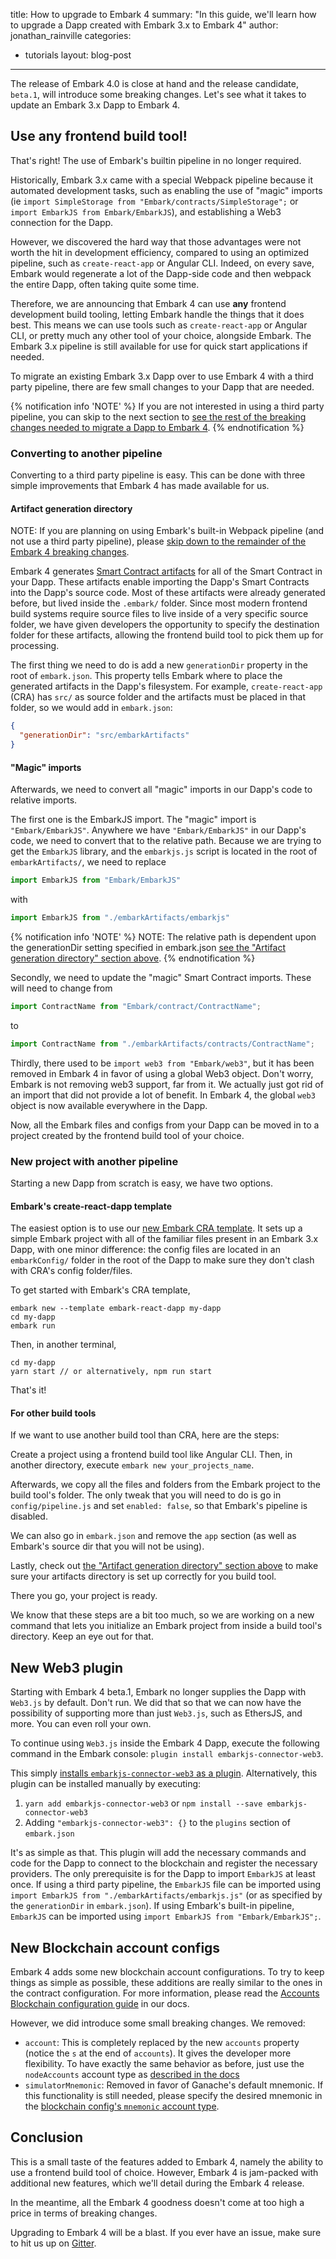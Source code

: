 title: How to upgrade to Embark 4
summary: "In this guide, we'll learn how to upgrade a Dapp created with Embark 3.x to Embark 4"
author: jonathan_rainville
categories:
  - tutorials
layout: blog-post
---

The release of Embark 4.0 is close at hand and the release candidate, `beta.1`, will introduce some breaking changes. Let's see what it takes to update an Embark 3.x Dapp to Embark 4.

## Use **any** frontend build tool!

That's right! The use of Embark's builtin pipeline in no longer required.

Historically, Embark 3.x came with a special Webpack pipeline because it automated development tasks, such as enabling the use of "magic" imports (ie `import SimpleStorage from "Embark/contracts/SimpleStorage";` or `import EmbarkJS from Embark/EmbarkJS`), and establishing a Web3 connection for the Dapp.

However, we discovered the hard way that those advantages were not worth the hit in development efficiency, compared to using an optimized pipeline, such as `create-react-app` or Angular CLI. Indeed, on every save, Embark would regenerate a lot of the Dapp-side code and then webpack the entire Dapp, often taking quite some time.

Therefore, we are announcing that Embark 4 can use **any** frontend development build tooling, letting Embark handle the things that it does best. This means we can use tools such as `create-react-app` or Angular CLI, or pretty much any other tool of your choice, alongside Embark. The Embark 3.x pipeline is still available for use for quick start applications if needed.

To migrate an existing Embark 3.x Dapp over to use Embark 4 with a third party pipeline, there are few small changes to your Dapp that are needed.

{% notification info 'NOTE' %}
If you are not interested in using a third party pipeline, you can skip to the next section to [see the rest of the breaking changes needed to migrate a Dapp to Embark 4](#New-Web3-plugin).
{% endnotification %}

### Converting to another pipeline

Converting to a third party pipeline is easy. This can be done with three simple improvements that Embark 4 has made available for us.

#### Artifact generation directory

NOTE: If you are planning on using Embark's built-in Webpack pipeline (and not use a third party pipeline), please [skip down to the remainder of the Embark 4 breaking changes](#New-Web3-plugin).

Embark 4 generates [Smart Contract artifacts](/docs/javascript_usage.html#Embark-Artifacts) for all of the Smart Contract in your Dapp. These artifacts enable importing the Dapp's Smart Contracts into the Dapp's source code. Most of these artifacts were already generated before, but lived inside the `.embark/` folder. Since most modern frontend build systems require source files to live inside of a very specific source folder, we have given developers the opportunity to specify the destination folder for these artifacts, allowing the frontend build tool to pick them up for processing.

The first thing we need to do is add a new `generationDir` property in the root of `embark.json`. This property tells Embark where to place the generated artifacts in the Dapp's filesystem. For example, `create-react-app` (CRA) has `src/` as source folder and the artifacts must be placed in that folder, so we would add in `embark.json`:

```json
{
  "generationDir": "src/embarkArtifacts"
}
```

#### "Magic" imports
Afterwards, we need to convert all "magic" imports in our Dapp's code to relative imports.

The first one is the EmbarkJS import. The "magic" import is `"Embark/EmbarkJS"`. Anywhere we have `"Embark/EmbarkJS"` in our Dapp's code, we need to convert that to the relative path. Because we are trying to get the `EmbarkJS` library, and the `embarkjs.js` script is located in the root of  `embarkArtifacts/`, we need to replace

```javascript
import EmbarkJS from "Embark/EmbarkJS"
```
with
```javascript
import EmbarkJS from "./embarkArtifacts/embarkjs"
```
{% notification info 'NOTE' %}
NOTE: The relative path is dependent upon the generationDir setting specified in embark.json [see the "Artifact generation directory" section above](#Artifact-generation-directory).
{% endnotification %}

Secondly, we need to update the "magic" Smart Contract imports. These will need to change from

```javascript
import ContractName from "Embark/contract/ContractName";
```
to
```javascript
import ContractName from "./embarkArtifacts/contracts/ContractName";
```

Thirdly, there used to be `import web3 from "Embark/web3"`, but it has been removed in Embark 4 in favor of using a global Web3 object. Don't worry, Embark is not removing web3 support, far from it. We actually just got rid of an import that did not provide a lot of benefit. In Embark 4, the global `web3` object is now available everywhere in the Dapp.

Now, all the Embark files and configs from your Dapp can be moved in to a project created by the frontend build tool of your choice.

### New project with another pipeline

Starting a new Dapp from scratch is easy, we have two options.

#### Embark's create-react-dapp template

The easiest option is to use our [new Embark CRA template](https://github.com/embark-framework/embark-create-react-dapp-template). It sets up a simple Embark project with all of the familiar files present in an Embark 3.x Dapp, with one minor difference: the config files are located in an `embarkConfig/` folder in the root of the Dapp to make sure they don't clash with CRA's config folder/files.

To get started with Embark's CRA template,

```
embark new --template embark-react-dapp my-dapp
cd my-dapp
embark run
```

Then, in another terminal,

```
cd my-dapp
yarn start // or alternatively, npm run start
```

That's it!

#### For other build tools

If we want to use another build tool than CRA, here are the steps:

Create a project using a frontend build tool like Angular CLI. Then, in another directory, execute `embark new your_projects_name`.

Afterwards, we copy all the files and folders from the Embark project to the build tool's folder. The only tweak that you will need to do is go in `config/pipeline.js` and set `enabled: false`, so that Embark's pipeline is disabled.

We can also go in `embark.json` and remove the `app` section (as well as Embark's source dir that you will not be using).

Lastly, check out [the "Artifact generation directory" section above](#Artifact-generation-directory) to make sure your artifacts directory is set up correctly for you build tool.

There you go, your project is ready.

We know that these steps are a bit too much, so we are working on a new command that lets you initialize an Embark project from inside a build tool's directory. Keep an eye out for that.

## New Web3 plugin

Starting with Embark 4 beta.1, Embark no longer supplies the Dapp with `Web3.js` by default. Don't run. We did that so that we can now have the possibility of supporting more than just `Web3.js`, such as EthersJS, and more. You can even roll your own.

To continue using `Web3.js` inside the Embark 4 Dapp, execute the following command in the Embark console: `plugin install embarkjs-connector-web3`.

This simply [installs `embarkjs-connector-web3` as a plugin](https://embark.status.im/docs/installing_plugins.html). Alternatively, this plugin can be installed manually by executing:
1. `yarn add embarkjs-connector-web3` or `npm install --save embarkjs-connector-web3`
2. Adding `"embarkjs-connector-web3": {}` to the `plugins` section of `embark.json`

It's as simple as that. This plugin will add the necessary commands and code for the Dapp to connect to the blockchain and register the necessary providers. The only prerequisite is for the Dapp to import `EmbarkJS` at least once. If using a third party pipeline, the `EmbarkJS` file can be imported using `import EmbarkJS from "./embarkArtifacts/embarkjs.js"` (or as specified by the `generationDir` in `embark.json`). If using Embark's built-in pipeline, `EmbarkJS` can be imported using `import EmbarkJS from "Embark/EmbarkJS";`.

## New Blockchain account configs

Embark 4 adds some new blockchain account configurations. To try to keep things as simple as possible, these additions are really similar to the ones in the contract configuration. For more information, please read the [Accounts Blockchain configuration guide](https://embark.status.im/docs/blockchain_accounts_configuration.html) in our docs.

However, we did introduce some small breaking changes. We removed:
- `account`: This is completely replaced by the new `accounts` property (notice the `s` at the end of `accounts`). It gives the developer more flexibility. To have exactly the same behavior as before, just use the `nodeAccounts` account type as [described in the docs](https://embark.status.im/docs/blockchain_accounts_configuration.md#parameter-descriptions)
- `simulatorMnemonic`: Removed in favor of Ganache's default mnemonic. If this functionality is still needed, please specify the desired mnemonic in the [blockchain config's `mnemonic` account type](https://embark.status.im/docs/blockchain_accounts_configuration.md#parameter-descriptions).

## Conclusion

This is a small taste of the features added to Embark 4, namely the ability to use a frontend build tool of choice. However, Embark 4 is jam-packed with additional new features, which we'll detail during the Embark 4 release.

In the meantime, all the Embark 4 goodness doesn't come at too high a price in terms of breaking changes.

Upgrading to Embark 4 will be a blast. If you ever have an issue, make sure to hit us up on [Gitter](https://gitter.im/embark-framework/Lobby).
